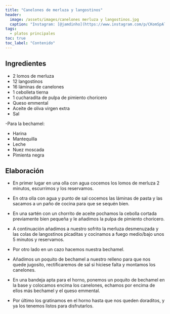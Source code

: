 ```yaml
---
title: "Canelones de merluza y langostinos"
header:
  image: /assets/images/canelones merluza y langostinos.jpg
  caption: "Instagram: [@jamdinho](https://www.instagram.com/p/CKomSpAl3cC/)"
tags:
  - platos principales
toc: true
toc_label: "Contenido"
---
```



## Ingredientes

- 2 lomos de merluza
- 12 langostinos
- 16 láminas de canelones
- 1 cebolleta tierna
- 1 cucharadita de pulpa de pimiento choricero
- Queso emmental
- Aceite de oliva virgen extra
- Sal

-Para la bechamel:
- Harina
- Mantequilla
- Leche
- Nuez moscada
- Pimienta negra


## Elaboración

- En primer lugar en una olla con agua cocemos los lomos de merluza 2 minutos, escurrimos y los reservamos.

- En otra olla con agua y punto de sal cocemos las láminas de pasta y las sacamos a un paño de cocina para que se sequén bien.

- En una sartén con un chorrito de aceite pochamos la cebolla cortada previamente bien pequeña y le añadimos la pulpa de pimiento choricero.

- A continuación añadimos a nuestro sofrito la merluza desmenuzada y las colas de langostinos picaditas y cocinamos a fuego medio/bajo unos 5 minutos y reservamos.

- Por otro lado en un cazo hacemos nuestra bechamel.

- Añadimos un poquito de bechamel a nuestro relleno para que nos quede jugosito, rectificaremos de sal si hiciese falta y montamos los canelones.

- En una bandeja apta para el horno, ponemos un poquito de bechamel en la base y colocamos encima los canelones, echamos por encima de ellos más bechamel y el queso emmental.

- Por último los gratinamos en el horno hasta que nos queden doraditos, y ya los tenemos listos para disfrutarlos.